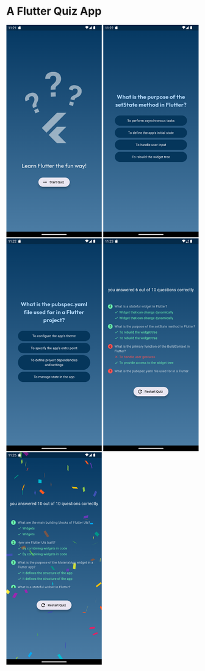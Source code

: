 # A Flutter Quiz App

<div>
  <img src="assets/snapshots/1.png" alt="Screenshot 1" style="width: 250px; height: auto;">
  <img src="assets/snapshots/2.png" alt="Screenshot 2" style="width: 250px; height: auto;">
  <img src="assets/snapshots/3.png" alt="Screenshot 3" style="width: 250px; height: auto;">
  <img src="assets/snapshots/4.png" alt="Screenshot 4" style="width: 250px; height: auto;">
  <img src="assets/snapshots/5.png" alt="Screenshot 5" style="width: 250px; height: auto;">
</div>
